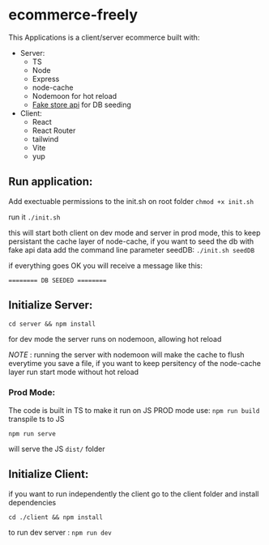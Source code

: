 # ecommerce-freely

This Applications is a client/server ecommerce built with:

- Server:
  - TS
  - Node
  - Express
  - node-cache
  - Nodemoon for hot reload
  - [Fake store api](<(https://fakestoreapi.com/products)>) for DB seeding
- Client:
  - React
  - React Router
  - tailwind
  - Vite
  - yup

## Run application:

Add exectuable permissions to the init.sh on root folder
`chmod +x init.sh`

run it
`./init.sh`

this will start both client on dev mode and server in prod mode, this to keep persistant the cache layer of node-cache, if you want to seed the db with fake api data add the command line parameter seedDB:
`./init.sh seedDB`

if everything goes OK you will receive a message like this:

`======== DB SEEDED ========`

## Initialize Server:

`cd server && npm install`

for dev mode the server runs on nodemoon, allowing hot reload

_NOTE_ : running the server with nodemoon will make the cache to flush everytime you save a file, if you want to keep persitency of the node-cache layer run start mode without hot reload

### Prod Mode:

The code is built in TS to make it run on JS PROD mode use:
`npm run build`
transpile ts to JS

`npm run serve`

will serve the JS `dist/` folder

## Initialize Client:

if you want to run independently the client go to the client folder and install dependencies

`cd ./client && npm install`

to run dev server :
`npm run dev`
